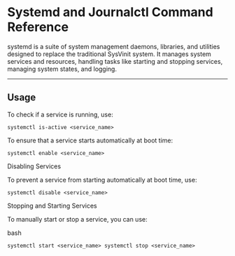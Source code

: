 # Systemd and Journalctl Command Reference

systemd is a suite of system management daemons, libraries, and utilities designed to replace the traditional SysVinit system. It manages system services and resources, handling tasks like starting and stopping services, managing system states, and logging.

---

## Usage

To check if a service is running, use:


`systemctl is-active <service_name>`

To ensure that a service starts automatically at boot time:

`systemctl enable <service_name>`

Disabling Services

To prevent a service from starting automatically at boot time, use:

`systemctl disable <service_name>`

Stopping and Starting Services

To manually start or stop a service, you can use:

bash

`systemctl start <service_name>
systemctl stop <service_name>`
